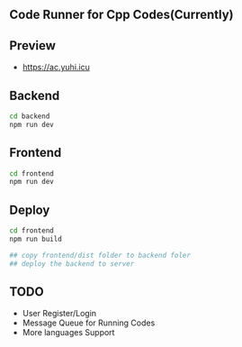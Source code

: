 ## Code Runner for Cpp Codes(Currently)

## Preview
+ https://ac.yuhi.icu

## Backend

```sh
cd backend
npm run dev
```
## Frontend

```sh
cd frontend
npm run dev
```

## Deploy

```sh
cd frontend
npm run build

## copy frontend/dist folder to backend foler
## deploy the backend to server
```

## TODO
+ User Register/Login
+ Message Queue for Running Codes
+ More languages Support
